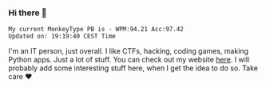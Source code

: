 ### Hi there 👋
<!-- PB START -->
```
My current MonkeyType PB is - WPM:94.21 Acc:97.42
Updated on: 19:19:40 CEST Time
```
<!-- PB END -->
I'm an IT person, just overall. I like CTFs, hacking, coding games, making Python apps. Just a lot of stuff.
You can check out my website [here](https://skill3472.github.io/).
I will probably add some interesting stuff here, when I get the idea to do so. Take care ❤️
